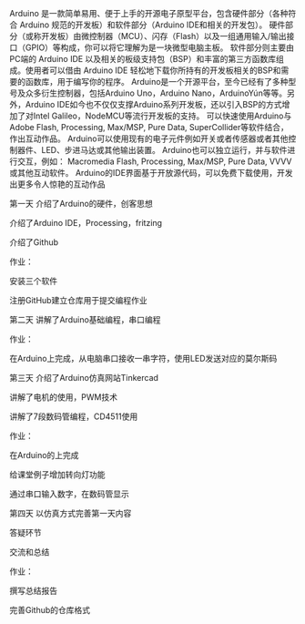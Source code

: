 Arduino 是一款简单易用、便于上手的开源电子原型平台，包含硬件部分（各种符合 Arduino 规范的开发板）和软件部分（Arduino IDE和相关的开发包）。
硬件部分（或称开发板）由微控制器（MCU）、闪存（Flash）以及一组通用输入/输出接口（GPIO）等构成，你可以将它理解为是一块微型电脑主板。
软件部分则主要由PC端的 Arduino IDE 以及相关的板级支持包（BSP）和丰富的第三方函数库组成。使用者可以借由 Arduino IDE 轻松地下载你所持有的开发板相关的BSP和需要的函数库，用于编写你的程序。
Arduino是一个开源平台，至今已经有了多种型号及众多衍生控制器，包括Arduino Uno，Arduino Nano，ArduinoYún等等。另外，Arduino IDE如今也不仅仅支撑Arduino系列开发板，还以引入BSP的方式增加了对Intel Galileo，NodeMCU等流行开发板的支持。
可以快速使用Arduino与Adobe Flash, Processing, Max/MSP, Pure Data, SuperCollider等软件结合，作出互动作品。 Arduino可以使用现有的电子元件例如开关或者传感器或者其他控制器件、LED、步进马达或其他输出装置。 Arduino也可以独立运行，并与软件进行交互，例如： Macromedia Flash, Processing, Max/MSP, Pure Data, VVVV或其他互动软件。 Arduino的IDE界面基于开放源代码，可以免费下载使用，开发出更多令人惊艳的互动作品

第一天
介绍了Arduino的硬件，创客思想

介绍了Arduino IDE，Processing，fritzing

介绍了Github

作业：

安装三个软件

注册GitHub建立仓库用于提交编程作业

第二天
讲解了Arduino基础编程，串口编程

作业：

在Arduino上完成，从电脑串口接收一串字符，使用LED发送对应的莫尔斯码

第三天
介绍了Arduino仿真网站Tinkercad

讲解了电机的使用，PWM技术

讲解了7段数码管编程，CD4511使用

作业：

在Arduino的上完成

给课堂例子增加转向灯功能

通过串口输入数字，在数码管显示

第四天
以仿真方式完善第一天内容

答疑环节

交流和总结

作业：

撰写总结报告

完善Github的仓库格式

